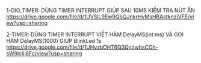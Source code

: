 1-DIO_TIMER: DÙNG TIMER INTERRUPT GIÚP SAU 10MS KIỂM TRA NÚT ẤN
https://drive.google.com/file/d/1UVSlL9Ew9QbQJnkrHvMsHBAstknziVFE/view?usp=sharing

2-TIMER: DÙNG TIMER INTERRUPT VIẾT HÀM DelayMS(int ms) VÀ GỌI HÀM DelayMS(1000) GIÚP BlinkLed 1s
https://drive.google.com/file/d/1UHvzbDHT6Q3QyzwhsCOh-sW9lcIjj8Fc/view?usp=sharing
